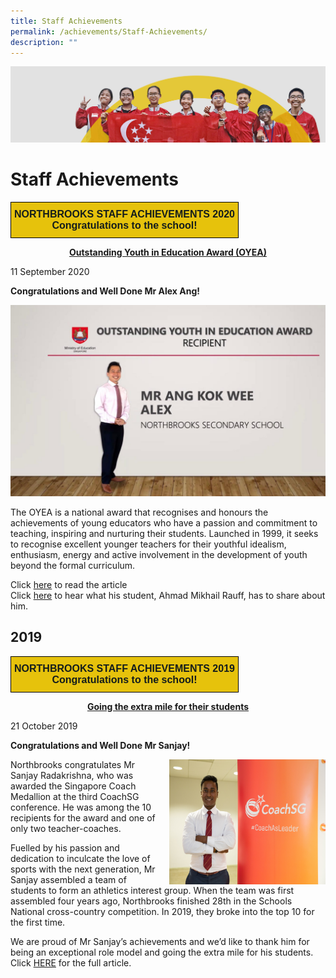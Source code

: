 ```yaml
---
title: Staff Achievements
permalink: /achievements/Staff-Achievements/
description: ""
---
```

![](/images/achievements.jpg)


Staff Achievements
==================



<style type="text/css">
.tg  {border-collapse:collapse;border-spacing:0;}
.tg td{border-color:black;border-style:solid;border-width:1px;font-family:Arial, sans-serif;font-size:14px;
  overflow:hidden;padding:10px 5px;word-break:normal;}
.tg th{border-color:black;border-style:solid;border-width:1px;font-family:Arial, sans-serif;font-size:14px;
  font-weight:normal;overflow:hidden;padding:10px 5px;word-break:normal;}
.tg .tg-39y2{background-color:#E6C20C;color:#141D1C;font-size:16px;font-weight:bold;text-align:center;vertical-align:top}
</style>
<table class="tg">
<thead>
  <tr>
    <td class="tg-39y2"><span style="color:#141D1C">NORTHBROOKS STAFF ACHIEVEMENTS 2020</span><br><span style="color:#141D1C">Congratulations to the school!</span><br></td>
  </tr>
</thead>
</table>

<center> <u><b>Outstanding Youth in Education Award (OYEA)</b></u> </center>


11 September 2020

  

<b>Congratulations and Well Done Mr Alex Ang!</b>

![](/images/OYEA_Alex%20Ang.jpeg)


The OYEA is a national award that recognises and honours the achievements of young educators who have a passion and commitment to teaching, inspiring and nurturing their students. Launched in 1999, it seeks to recognise excellent younger teachers for their youthful idealism, enthusiasm, energy and active involvement in the development of youth beyond the formal curriculum.  

  

Click [here](https://www.schoolbag.edu.sg/story/navigating-students-to-discover-their-best-self) to read the article <br>  Click [here](https://www.youtube.com/watch?v=1_gG_Mah0RQ&feature=youtu.be) to hear what his student, Ahmad Mikhail Rauff, has to share about him.




2019
----


<style type="text/css">
.tg  {border-collapse:collapse;border-spacing:0;}
.tg td{border-color:black;border-style:solid;border-width:1px;font-family:Arial, sans-serif;font-size:14px;
  overflow:hidden;padding:10px 5px;word-break:normal;}
.tg th{border-color:black;border-style:solid;border-width:1px;font-family:Arial, sans-serif;font-size:14px;
  font-weight:normal;overflow:hidden;padding:10px 5px;word-break:normal;}
.tg .tg-39y2{background-color:#E6C20C;color:#141D1C;font-size:16px;font-weight:bold;text-align:center;vertical-align:top}
</style>
<table class="tg">
<thead>
  <tr>
    <td class="tg-39y2"><span style="color:#141D1C">NORTHBROOKS STAFF ACHIEVEMENTS 2019</span><br><span style="color:#141D1C">Congratulations to the school!</span></td>
  </tr>
</thead>
</table>


<center> <u><b>Going the extra mile for their students</b></u> </center>

21 October 2019

  

<b>Congratulations and Well Done Mr Sanjay!</b>


<img src="/images/Sanjay%20Coach%20Medallion%202.jpg" style="width:250px;height:200px;margin-left:15px;" align = "right">

Northbrooks congratulates Mr Sanjay Radakrishna, who was awarded the Singapore Coach Medallion at the third CoachSG conference. He was among the 10 recipients for the award and one of only two teacher-coaches.  

Fuelled by his passion and dedication to inculcate the love of sports with the next generation, Mr Sanjay assembled a team of students to form an athletics interest group. When the team was first assembled four years ago, Northbrooks finished 28th in the Schools National cross-country competition. In 2019, they broke into the top 10 for the first time. 

We are proud of Mr Sanjay’s achievements and we’d like to thank him for being an exceptional role model and going the extra mile for his students. Click [HERE](https://www.straitstimes.com/sport/schools/going-the-extra-mile-for-their-students?utm_source=STSmartphone&utm_medium=share&utm_term=2019-10-15+06%3A03%3A49) for the full article.